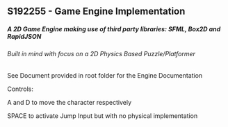 ## S192255 - Game Engine Implementation

##### A 2D Game Engine making use of third party libraries: SFML, Box2D and RapidJSON
###### Built in mind with focus on a 2D Physics Based Puzzle/Platformer

See Document provided in root folder for the Engine Documentation


Controls:

A and D to move the character respectively

SPACE to activate Jump Input but with no physical implementation